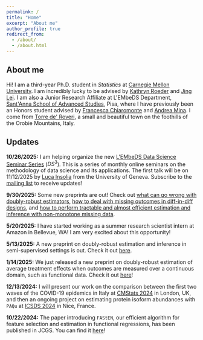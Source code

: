 ```yaml
---
permalink: /
title: "Home"
excerpt: "About me"
author_profile: true
redirect_from: 
  - /about/
  - /about.html
---
```


## About me

Hi! I am a third-year Ph.D. student in *Statistics* at [Carnegie Mellon University](https://www.cmu.edu/dietrich/statistics-datascience/index.html). I am incredibly lucky to be advised by [Kathryn Roeder](https://kathrynmroeder.github.io/) and [Jing Lei](https://www.stat.cmu.edu/~jinglei/). I am also a Junior Research Affiliate at L'EMbeDS Department, [Sant'Anna School of Advanced Studies](https://www.santannapisa.it/en), Pisa, where I have previously been an Honors student advised by [Francesca Chiaromonte](https://sites.psu.edu/chiaromonte/) and [Andrea Mina](https://www.santannapisa.it/en/andrea-mina). I come from [Torre de' Roveri](https://testalorenzo.github.io/images/tdr.jpg), a small and beautiful town on the foothills of the Orobie Mountains, Italy.

## Updates

**10/26/2025:** I am helping organize the new [L'EMbeDS Data Science Seminar Series](https://sites.google.com/view/lembedsds3) ($DS^3$). This is a series of monthly online seminars on the methodology of data science and its applications. The first talk will be on 11/12/2025 by [Luca Insolia](https://www.lucainsolia.com/) from the University of Geneva. Subscribe to the [mailing list](https://groups.google.com/g/lembeds-ds3) to receive updates!

**9/30/2025:** Some new preprints are out! Check out [what can go wrong with doubly-robust estimators](https://arxiv.org/abs/2509.22446), [how to deal with missing outcomes in diff-in-diff designs](https://arxiv.org/abs/2509.25009), and [how to perform tractable and almost efficient estimation and inference with non-monotone missing data](https://arxiv.org/abs/2509.24158).

**5/20/2025:** I have started working as a summer research scientist intern at Amazon in Bellevue, WA! I am very excited about this opportunity!

**5/13/2025:** A new preprint on doubly-robust estimation and inference in semi-supervised settings is out. Check it out [here](https://arxiv.org/abs/2505.06452).

**1/14/2025:** We just released a new preprint on doubly-robust estimation of average treatment effects when outcomes are measured over a continuous domain, such as functional data. Check it out [here](https://arxiv.org/abs/2501.06024)!

**12/13/2024:** I will present our work on the comparison between the first two waves of the COVID-19 epidemics in Italy at [CMStats 2024](https://www.cmstatistics.org/CFECMStatistics2024/index.php) in London, UK, and then an ongoing project on estimating protein isoform abundances with `PAQu` at [ICSDS 2024](https://sites.google.com/view/ims-icsds2024/) in Nice, France.

**10/22/2024:** The paper introducing `FAStEN`, our efficient algorithm for feature selection and estimation in functional regressions, has been published in JCGS. You can find it [here](https://www.tandfonline.com/doi/full/10.1080/10618600.2024.2407464)!
